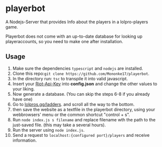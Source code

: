 # playerbot
A Nodejs-Server that provides Info about the players in a lolpro-players game.

Playerbot does not come with an up-to-date database for looking up playeraccounts, so you need to make one after installation.


## Usage
1. Make sure the dependencies ```typescript``` and ```nodejs``` are installed.
2. Clone this repo:```git clone https://github.com/Mononke17/playerbot```.
3. In the directory run: ```tsc``` to transpile it into valid javascript.
4. Insert your [Riot-Api-Key](https://developer.riotgames.com/) into **config.json** and change the other values to your liking.
5. Now generate a database. (You can skip the steps 6-8 if you already have one)
6. Go to [lolpros.gg/ladders](https://lolpros.gg/ladders). and scroll all the way to the bottom.
7. then save the website as a textfile in the playerbot directory, using your webbrowsers' menu or the common shortcut "control + s".
8. Run ```node index.js s filename``` and replace filename wth the path to the just-saved file. (this may take a several hours).
9. Run the server using ```node index.js```.
10. Send a request to ```localhost:{configured port}/players``` and receive information.
  
